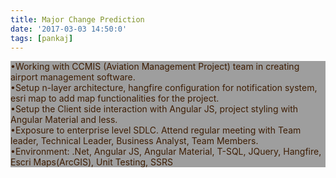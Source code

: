 ```yaml
---
title: Major Change Prediction
date: '2017-03-03 14:50:0'
tags: [pankaj]
---
```


<p style="color: #3e1e04; background-color: #9E9E9E; " >•Working with CCMIS (Aviation Management Project) team in creating airport management software.<br>
•Setup n-layer architecture, hangfire configuration for notification system, esri map to add map 
functionalities for the project. <br>
•Setup the Client side interaction with Angular JS, project styling with Angular Material and less.<br>
•Exposure to enterprise level SDLC. Attend regular meeting with Team leader, Technical Leader, Business 
Analyst, Team Members. <br>
•Environment: .Net, Angular JS, Angular Material, T-SQL, JQuery, Hangfire, Escri Maps(ArcGIS), Unit 
Testing, SSRS
  </p>
